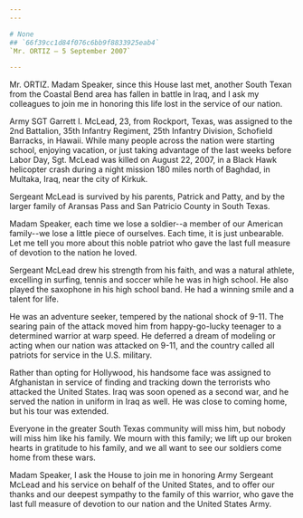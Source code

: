 ```yaml
---
---

# None
## `66f39cc1d84f076c6bb9f8833925eab4`
`Mr. ORTIZ — 5 September 2007`

---
```



Mr. ORTIZ. Madam Speaker, since this House last met, another South 
Texan from the Coastal Bend area has fallen in battle in Iraq, and I 
ask my colleagues to join me in honoring this life lost in the service 
of our nation.

Army SGT Garrett I. McLead, 23, from Rockport, Texas, was assigned to 
the 2nd Battalion, 35th Infantry Regiment, 25th Infantry Division, 
Schofield Barracks, in Hawaii. While many people across the nation were 
starting school, enjoying vacation, or just taking advantage of the 
last weeks before Labor Day, Sgt. McLead was killed on August 22, 2007, 
in a Black Hawk helicopter crash during a night mission 180 miles north 
of Baghdad, in Multaka, Iraq, near the city of Kirkuk.

Sergeant McLead is survived by his parents, Patrick and Patty, and by 
the larger family of Aransas Pass and San Patricio County in South 
Texas.

Madam Speaker, each time we lose a soldier--a member of our American 
family--we lose a little piece of ourselves. Each time, it is just 
unbearable. Let me tell you more about this noble patriot who gave the 
last full measure of devotion to the nation he loved.

Sergeant McLead drew his strength from his faith, and was a natural 
athlete, excelling in surfing, tennis and soccer while he was in high 
school. He also played the saxophone in his high school band. He had a 
winning smile and a talent for life.

He was an adventure seeker, tempered by the national shock of 9-11. 
The searing pain of the attack moved him from happy-go-lucky teenager 
to a determined warrior at warp speed. He deferred a dream of modeling 
or acting when our nation was attacked on 9-11, and the country called 
all patriots for service in the U.S. military.

Rather than opting for Hollywood, his handsome face was assigned to 
Afghanistan in service of finding and tracking down the terrorists who 
attacked the United States. Iraq was soon opened as a second war, and 
he served the nation in uniform in Iraq as well. He was close to coming 
home, but his tour was extended.

Everyone in the greater South Texas community will miss him, but 
nobody will miss him like his family. We mourn with this family; we 
lift up our broken hearts in gratitude to his family, and we all want 
to see our soldiers come home from these wars.

Madam Speaker, I ask the House to join me in honoring Army Sergeant 
McLead and his service on behalf of the United States, and to offer our 
thanks and our deepest sympathy to the family of this warrior, who gave 
the last full measure of devotion to our nation and the United States 
Army.
